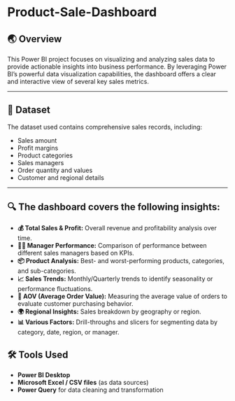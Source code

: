 # Product-Sale-Dashboard
🌏 Overview
 ------------------------------------
This Power BI project focuses on visualizing and analyzing sales data to provide actionable insights into business performance. By leveraging Power BI’s powerful data visualization capabilities, the dashboard offers a clear and interactive view of several key sales metrics.

---

## 📁 Dataset

The dataset used contains comprehensive sales records, including:
- Sales amount
- Profit margins
- Product categories
- Sales managers
- Order quantity and values
- Customer and regional details
--------------------------

## 🔍 The dashboard covers the following insights:

- **💰 Total Sales & Profit:** Overall revenue and profitability analysis over time.
- **👨‍💼 Manager Performance:** Comparison of performance between different sales managers based on KPIs.
- **📦 Product Analysis:** Best- and worst-performing products, categories, and sub-categories.
- **📈 Sales Trends:** Monthly/Quarterly trends to identify seasonality or performance fluctuations.
- **📐 AOV (Average Order Value):** Measuring the average value of orders to evaluate customer purchasing behavior.
- **🌍 Regional Insights:** Sales breakdown by geography or region.
- **📊 Various Factors:** Drill-throughs and slicers for segmenting data by category, date, region, or manager.

## 🛠️ Tools Used

- **Power BI Desktop**
- **Microsoft Excel / CSV files** (as data sources)
- **Power Query** for data cleaning and transformation


